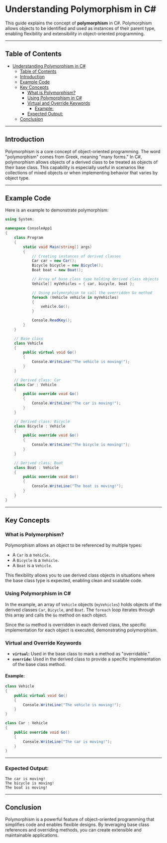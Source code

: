 # Understanding Polymorphism in C#

This guide explains the concept of **polymorphism** in C#. Polymorphism allows objects to be identified and used as instances of their parent type, enabling flexibility and extensibility in object-oriented programming.

---

## Table of Contents
- [Understanding Polymorphism in C#](#understanding-polymorphism-in-c)
  - [Table of Contents](#table-of-contents)
  - [Introduction](#introduction)
  - [Example Code](#example-code)
  - [Key Concepts](#key-concepts)
    - [What is Polymorphism?](#what-is-polymorphism)
    - [Using Polymorphism in C#](#using-polymorphism-in-c)
    - [Virtual and Override Keywords](#virtual-and-override-keywords)
      - [Example:](#example)
    - [Expected Output:](#expected-output)
  - [Conclusion](#conclusion)

---

## Introduction
Polymorphism is a core concept of object-oriented programming. The word "polymorphism" comes from Greek, meaning "many forms." In C#, polymorphism allows objects of a derived class to be treated as objects of their base class. This capability is especially useful in scenarios like collections of mixed objects or when implementing behavior that varies by object type.

---

## Example Code
Here is an example to demonstrate polymorphism:

```csharp
using System;

namespace ConsoleApp1
{
    class Program
    {
        static void Main(string[] args)
        {
            // Creating instances of derived classes
            Car car = new Car();
            Bicycle bicycle = new Bicycle();
            Boat boat = new Boat();

            // Array of base class type holding derived class objects
            Vehicle[] myVehicles = { car, bicycle, boat };

            // Using polymorphism to call the overridden Go method
            foreach (Vehicle vehicle in myVehicles)
            {
                vehicle.Go();
            }

            Console.ReadKey();
        }
    }

    // Base class
    class Vehicle
    {
        public virtual void Go()
        {
            Console.WriteLine("The vehicle is moving!");
        }
    }

    // Derived class: Car
    class Car : Vehicle
    {
        public override void Go()
        {
            Console.WriteLine("The car is moving!");
        }
    }

    // Derived class: Bicycle
    class Bicycle : Vehicle
    {
        public override void Go()
        {
            Console.WriteLine("The bicycle is moving!");
        }
    }

    // Derived class: Boat
    class Boat : Vehicle
    {
        public override void Go()
        {
            Console.WriteLine("The boat is moving!");
        }
    }
}
```

---

## Key Concepts

### What is Polymorphism?
Polymorphism allows an object to be referenced by multiple types:
- A `Car` is a `Vehicle`.
- A `Bicycle` is a `Vehicle`.
- A `Boat` is a `Vehicle`.

This flexibility allows you to use derived class objects in situations where the base class type is expected, enabling clean and scalable code.

### Using Polymorphism in C#
In the example, an array of `Vehicle` objects (`myVehicles`) holds objects of the derived classes `Car`, `Bicycle`, and `Boat`. The `foreach` loop iterates through this array and calls the `Go` method on each object.

Since the `Go` method is overridden in each derived class, the specific implementation for each object is executed, demonstrating polymorphism.

### Virtual and Override Keywords
- **`virtual`:** Used in the base class to mark a method as "overridable."
- **`override`:** Used in the derived class to provide a specific implementation of the base class method.

#### Example:
```csharp
class Vehicle
{
    public virtual void Go()
    {
        Console.WriteLine("The vehicle is moving!");
    }
}

class Car : Vehicle
{
    public override void Go()
    {
        Console.WriteLine("The car is moving!");
    }
}
```

---


### Expected Output:
```
The car is moving!
The bicycle is moving!
The boat is moving!
```

---

## Conclusion
Polymorphism is a powerful feature of object-oriented programming that simplifies code and enables flexible designs. By leveraging base class references and overriding methods, you can create extensible and maintainable applications.

